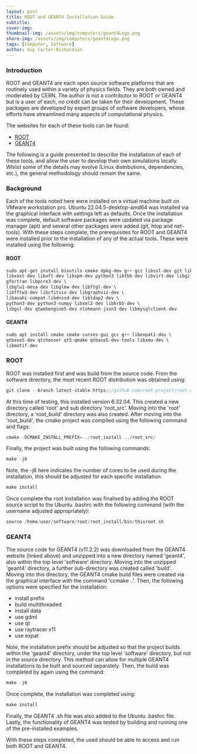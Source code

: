 ```yaml
---
layout: post
title: ROOT and GEANT4 Installation Guide
subtitle: 
cover-img: 
thumbnail-img: /assets/img/computers/geant4Logo.png
share-img: /assets/img/computers/geant4Logo.png
tags: [Computer, Software]
author: Guy Carter-Richardson
---
```


### Introduction

ROOT and GEANT4 are each open source software platforms that are routinely used within a variety of physics fields. They are both owned and moderated by CERN. The author is not a contributor to ROOT or GEANT4 but is a user of each, no credit can be taken for their development. These packages are developed by expert groups of software developers, whose efforts have streamlined many aspects of computational physics. 

The websites for each of these tools can be found: 

- [ROOT](https://root.cern/)
- [GEANT4](https://geant4.web.cern.ch/)

The following is a guide presented to describe the installation of each of these tools, and allow the user to develop their own simulations locally. Whilst some of the details may evolve (Linux distributions, dependencies, etc.), the general methodology should remain the same. 

### Background

Each of the tools noted here were installed on a virtual machine built on VMware workstation pro. Ubuntu 22.04.5-desktop-amd64 was installed via the graphical interface with settings left as defaults. Once the installation was complete, default software packages were updated via package manager (apt) and several other packages were added (git, htop and net-tools). With these steps complete, the prerequisites for ROOT and GEANT4 were installed prior to the installation of any of the actual tools. These were installed using the following: 

#### ROOT
```C
sudo apt-get install binutils cmake dpkg-dev g++ gcc libssl-dev git libx11-dev \
libxext-dev libxft-dev libxpm-dev python3 libtbb-dev libvirt-dev libgif-dev \
gfortran libpcre3-dev \
libglu1-mesa-dev libglew-dev libftgl-dev \
libfftw3-dev libcfitsio-dev libgraphviz-dev \
libavahi-compat-libdnssd-dev libldap2-dev \
python3-dev python3-numpy libxml2-dev libkrb5-dev \
libgsl-dev qtwebengine5-dev nlohmann-json3-dev libmysqlclient-dev
```

#### GEANT4
```C
sudo apt install cmake cmake-curses-gui gcc g++ libexpat1-dev \
qtbase5-dev qtchooser qt5-qmake qtbase5-dev-tools libxmu-dev \
libmotif-dev
```

### ROOT

ROOT was installed first and was build from the source code. From the software directory, the most recent ROOT distribution was obtained using: 
```C
git clone --branch latest-stable https://github.com/root-project/root.git root_src
```
At this time of testing, this installed version 6.32.04. This created a new directory called 'root' and sub directory 'root_src'. Moving into the 'root' directory, a 'root_build' directory was also created. After moving into the 'root_build', the cmake project was compiled using the following command and flags: 
```C
cmake -DCMAKE_INSTALL_PREFIX=../root_install ../root_src/
```
Finally, the project was built using the following commands: 
```C
make -j6
```
Note, the -j6 here indicates the number of cores to be used during the installation, this should be adjusted for each specific installation. 
```C
make install
```
Once complete the root installation was finalised by adding the ROOT source script to the Ubuntu .bashrc with the following command (with the username adjusted appropriately): 
```C
source /home/user/software/root/root_install/bin/thisroot.sh
```

### GEANT4

The source code for GEANT4 (v11.2.2) was downloaded from the GEANT4 website (linked above) and unzipped into a new directory named 'geant4', also within the top level 'software' directory. Moving into the unzipped 'geant4' directory, a further sub-directory was created called 'build'. Moving into this directory, the GEANT4 cmake build files were created via the graphical interface with the command 'ccmake ..'. Then, the following options were specified for the installation:

- install prefix
- build multithreaded
- install data
- use gdml
- use qt
- use raytracer x11
- use expat

Note, the installation prefix should be adjusted so that the project builds within the 'geant4' directory, under the top level 'software' directory, but not in the source directory. This method can allow for multiple GEANT4 installations to be built and sourced separately. Then, the build was completed by again using the command: 
```C
make -j6
```
Once complete, the installation was completed using:
```C
make install
```
Finally, the GEANT4 .sh file was also added to the Ubuntu .bashrc file. Lastly, the functionality of GEANT4 was tested by building and running one of the pre-installed examples. 

With these steps completed, the used should be able to access and run both ROOT and GEANT4. 
